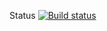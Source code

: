 Status [![Build status](https://ci.appveyor.com/api/projects/status/ai74cy0ydgs56vl2/branch/main?svg=true)](https://ci.appveyor.com/project/SKS81/telegrambot/branch/main)

